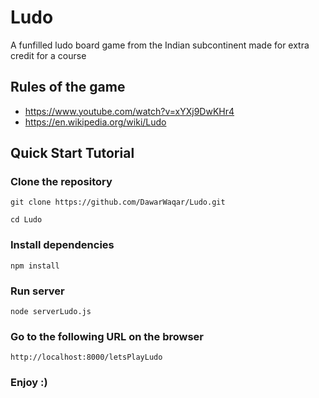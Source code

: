 # Ludo

A funfilled ludo board game from the Indian subcontinent made for extra credit for a course

## Rules of the game

- https://www.youtube.com/watch?v=xYXj9DwKHr4
- https://en.wikipedia.org/wiki/Ludo

## Quick Start Tutorial

### Clone the repository

```
git clone https://github.com/DawarWaqar/Ludo.git
```

```
cd Ludo
```

### Install dependencies

```
npm install
```

### Run server

```
node serverLudo.js
```

### Go to the following URL on the browser

```
http://localhost:8000/letsPlayLudo
```

### Enjoy :)
